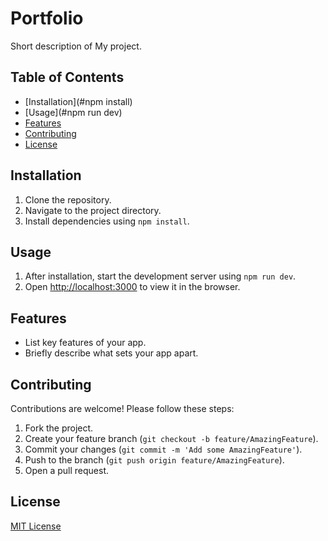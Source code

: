 
# Portfolio

Short description of My project.

## Table of Contents

- [Installation](#npm install)
- [Usage](#npm run dev)
- [Features](#features)
- [Contributing](#contributing)
- [License](#license)

## Installation

1. Clone the repository.
2. Navigate to the project directory.
3. Install dependencies using `npm install`.

## Usage

1. After installation, start the development server using `npm run dev`.
2. Open [http://localhost:3000](http://localhost:3000) to view it in the browser.

## Features

- List key features of your app.
- Briefly describe what sets your app apart.

## Contributing

Contributions are welcome! Please follow these steps:

1. Fork the project.
2. Create your feature branch (`git checkout -b feature/AmazingFeature`).
3. Commit your changes (`git commit -m 'Add some AmazingFeature'`).
4. Push to the branch (`git push origin feature/AmazingFeature`).
5. Open a pull request.

## License

[MIT License](LICENSE)
